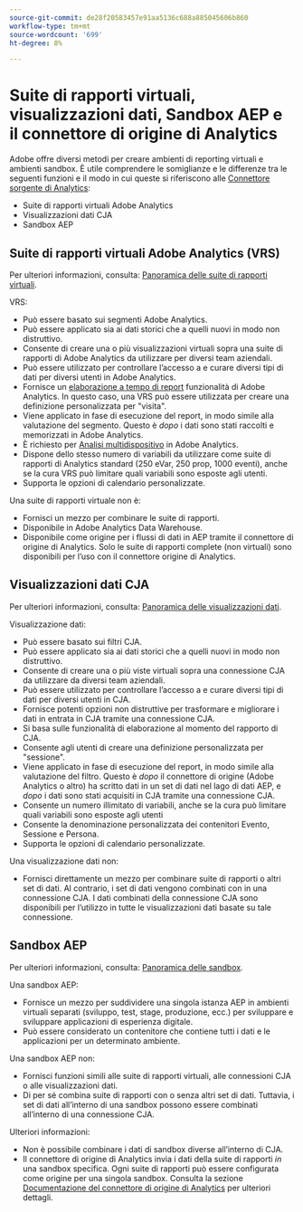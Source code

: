 ```yaml
---
source-git-commit: de28f20583457e91aa5136c688a885045606b860
workflow-type: tm+mt
source-wordcount: '699'
ht-degree: 8%

---
```

# Suite di rapporti virtuali, visualizzazioni dati, Sandbox AEP e il connettore di origine di Analytics

Adobe offre diversi metodi per creare ambienti di reporting virtuali e ambienti sandbox. È utile comprendere le somiglianze e le differenze tra le seguenti funzioni e il modo in cui queste si riferiscono alle [Connettore sorgente di Analytics](https://experienceleague.adobe.com/docs/experience-platform/sources/ui-tutorials/create/adobe-applications/analytics.html?lang=it):

* Suite di rapporti virtuali Adobe Analytics
* Visualizzazioni dati CJA
* Sandbox AEP

## Suite di rapporti virtuali Adobe Analytics (VRS)

Per ulteriori informazioni, consulta: [Panoramica delle suite di rapporti virtuali](https://experienceleague.adobe.com/docs/analytics/components/virtual-report-suites/vrs-about.html?lang=it).

VRS:

* Può essere basato sui segmenti Adobe Analytics.
* Può essere applicato sia ai dati storici che a quelli nuovi in modo non distruttivo.
* Consente di creare una o più visualizzazioni virtuali sopra una suite di rapporti di Adobe Analytics da utilizzare per diversi team aziendali.
* Può essere utilizzato per controllare l’accesso a e curare diversi tipi di dati per diversi utenti in Adobe Analytics.
* Fornisce un [elaborazione a tempo di report](https://experienceleague.adobe.com/docs/analytics/components/virtual-report-suites/vrs-report-time-processing.html?lang=en) funzionalità di Adobe Analytics. In questo caso, una VRS può essere utilizzata per creare una definizione personalizzata per &quot;visita&quot;.
* Viene applicato in fase di esecuzione del report, in modo simile alla valutazione del segmento. Questo è _dopo_ i dati sono stati raccolti e memorizzati in Adobe Analytics.
* È richiesto per [Analisi multidispositivo](https://experienceleague.adobe.com/docs/analytics/components/cda/overview.html?lang=it) in Adobe Analytics.
* Dispone dello stesso numero di variabili da utilizzare come suite di rapporti di Analytics standard (250 eVar, 250 prop, 1000 eventi), anche se la cura VRS può limitare quali variabili sono esposte agli utenti.
* Supporta le opzioni di calendario personalizzate.

Una suite di rapporti virtuale non è:

* Fornisci un mezzo per combinare le suite di rapporti.
* Disponibile in Adobe Analytics Data Warehouse.
* Disponibile come origine per i flussi di dati in AEP tramite il connettore di origine di Analytics. Solo le suite di rapporti complete (non virtuali) sono disponibili per l’uso con il connettore origine di Analytics.


## Visualizzazioni dati CJA

Per ulteriori informazioni, consulta: [Panoramica delle visualizzazioni dati](https://experienceleague.adobe.com/docs/analytics-platform/using/cja-dataviews/data-views.html?lang=it).

Visualizzazione dati:

* Può essere basato sui filtri CJA.
* Può essere applicato sia ai dati storici che a quelli nuovi in modo non distruttivo.
* Consente di creare una o più viste virtuali sopra una connessione CJA da utilizzare da diversi team aziendali.
* Può essere utilizzato per controllare l’accesso a e curare diversi tipi di dati per diversi utenti in CJA.
* Fornisce potenti opzioni non distruttive per trasformare e migliorare i dati in entrata in CJA tramite una connessione CJA.
* Si basa sulle funzionalità di elaborazione al momento del rapporto di CJA.
* Consente agli utenti di creare una definizione personalizzata per &quot;sessione&quot;.
* Viene applicato in fase di esecuzione del report, in modo simile alla valutazione del filtro. Questo è _dopo_ il connettore di origine (Adobe Analytics o altro) ha scritto dati in un set di dati nel lago di dati AEP, e _dopo_ i dati sono stati acquisiti in CJA tramite una connessione CJA.
* Consente un numero illimitato di variabili, anche se la cura può limitare quali variabili sono esposte agli utenti
* Consente la denominazione personalizzata dei contenitori Evento, Sessione e Persona.
* Supporta le opzioni di calendario personalizzate.

Una visualizzazione dati non:

* Fornisci direttamente un mezzo per combinare suite di rapporti o altri set di dati. Al contrario, i set di dati vengono combinati con in una connessione CJA. I dati combinati della connessione CJA sono disponibili per l’utilizzo in tutte le visualizzazioni dati basate su tale connessione.

## Sandbox AEP

Per ulteriori informazioni, consulta: [Panoramica delle sandbox](https://experienceleague.adobe.com/docs/experience-platform/sandbox/home.html?lang=it).

Una sandbox AEP:

* Fornisce un mezzo per suddividere una singola istanza AEP in ambienti virtuali separati (sviluppo, test, stage, produzione, ecc.) per sviluppare e sviluppare applicazioni di esperienza digitale.
* Può essere considerato un contenitore che contiene tutti i dati e le applicazioni per un determinato ambiente.

Una sandbox AEP non:

* Fornisci funzioni simili alle suite di rapporti virtuali, alle connessioni CJA o alle visualizzazioni dati.
* Di per sé combina suite di rapporti con o senza altri set di dati. Tuttavia, i set di dati all’interno di una sandbox possono essere combinati all’interno di una connessione CJA.

Ulteriori informazioni:

* Non è possibile combinare i dati di sandbox diverse all’interno di CJA.
* Il connettore di origine di Analytics invia i dati della suite di rapporti _in_ una sandbox specifica. Ogni suite di rapporti può essere configurata come origine per una singola sandbox. Consulta la sezione [Documentazione del connettore di origine di Analytics](https://experienceleague.adobe.com/docs/experience-platform/sources/ui-tutorials/create/adobe-applications/analytics.html?lang=en) per ulteriori dettagli.